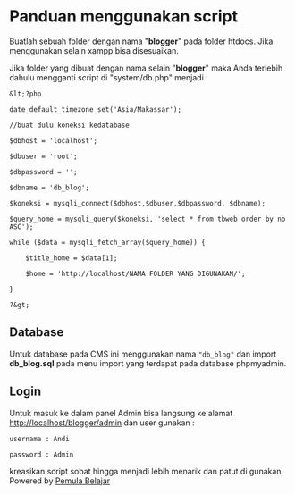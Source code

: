 # Panduan menggunakan script 

Buatlah sebuah folder dengan nama "**blogger**" pada folder htdocs. Jika menggunakan selain xampp bisa disesuaikan.

Jika folder yang dibuat dengan nama selain "**blogger**" maka Anda terlebih dahulu mengganti script di "system/db.php" menjadi :

```
&lt;?php

date_default_timezone_set('Asia/Makassar');

//buat dulu koneksi kedatabase

$dbhost = 'localhost';

$dbuser = 'root';

$dbpassword = '';

$dbname = 'db_blog';

$koneksi = mysqli_connect($dbhost,$dbuser,$dbpassword, $dbname);

$query_home = mysqli_query($koneksi, 'select * from tbweb order by no ASC');

while ($data = mysqli_fetch_array($query_home)) {

	$title_home = $data[1];

    $home = 'http://localhost/NAMA FOLDER YANG DIGUNAKAN/';

}

?&gt;

```

## Database

Untuk database pada CMS ini menggunakan nama `"db_blog"` dan import **db_blog.sql** pada menu import yang terdapat pada database phpmyadmin.


## Login

Untuk masuk ke dalam panel Admin bisa langsung ke alamat <http://localhost/blogger/admin> dan user gunakan :

`usernama : Andi`

`password : Admin`

kreasikan script sobat hingga menjadi lebih menarik dan patut di gunakan. Powered by [Pemula Belajar](http://pemulabelajar.com "Tutorial Belajar Untuk Pemula")